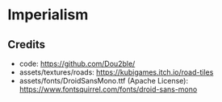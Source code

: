 # Imperialism

## Credits
- code: https://github.com/Dou2ble/
- assets/textures/roads: https://kubigames.itch.io/road-tiles
- assets/fonts/DroidSansMono.ttf (Apache License): https://www.fontsquirrel.com/fonts/droid-sans-mono